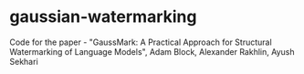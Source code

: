 # gaussian-watermarking
Code for the paper - "GaussMark: A Practical Approach for Structural Watermarking of Language Models", Adam Block, Alexander Rakhlin, Ayush Sekhari 
